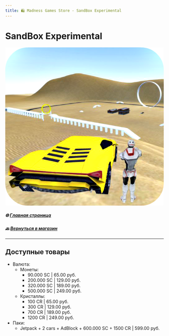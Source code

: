 ```yaml
---
title: 🛍️ Madness Games Store - SandBox Experimental
---
```


# SandBox Experimental

![MGSsbelogo](https://github.com/GamzeeChert/gamzeechert.github.io/blob/main/_madnessgamesstore%2F_pictures%2FMGSsbelogo.png?raw=true)

##### 🌐 [Главная страница](./index.md)
##### 🔙 [Вернуться в магазин](./MGSMain.md)

- - - - -

## Доступные товары

 - Валюта:
   - Монеты:
     - 90.000 SC | 65.00 руб.
     - 200.000 SC | 129.00 руб.
     - 320.000 SC | 189.00 руб.
     - 500.000 SC | 249.00 руб.
   - Кристаллы:
     - 100 CR | 65.00 руб.
     - 300 CR | 129.00 руб.
     - 700 CR | 189.00 руб.
     - 1200 CR | 249.00 руб.
 - Паки:
   - Jetpack + 2 cars + AdBlock + 600.000 SC + 1500 CR | 599.00 руб.